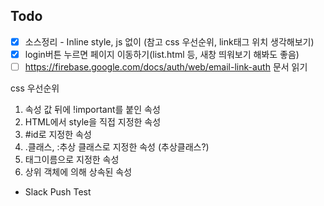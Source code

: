 ## Todo

- [x] 소스정리 - Inline style, js 없이 (참고 css 우선순위, link태그 위치 생각해보기)
- [x] login버튼 누르면 페이지 이동하기(list.html 등, 새창 띄워보기 해봐도 좋음)
- [ ] https://firebase.google.com/docs/auth/web/email-link-auth 문서 읽기

css 우선순위

1. 속성 값 뒤에 !important를 붙인 속성
2. HTML에서 style을 직접 지정한 속성
3. #id로 지정한 속성
4. .클래스, :추상 클래스로 지정한 속성 (추상클래스?)
5. 태그이름으로 지정한 속성
6. 상위 객체에 의해 상속된 속성

- Slack Push Test
